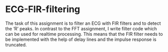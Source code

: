 # ECG-FIR-filtering
The task of this assignment is to filter an ECG with FIR filters and to detect the ‘R’
peaks. In contrast to the FFT assignment, I write filter code which can be used
for realtime processing. This means that the FIR filter needs to be implemented
with the help of delay lines and the impulse response is truncated.
